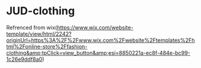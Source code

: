 # JUD-clothing
Refrenced from wix(https://www.wix.com/website-template/view/html/2242?originUrl=https%3A%2F%2Fwww.wix.com%2Fwebsite%2Ftemplates%2Fhtml%2Fonline-store%2Ffashion-clothing&amp;tpClick=view_button&amp;esi=8850221a-ec8f-484e-bc99-1c26e9ddf8a0)
